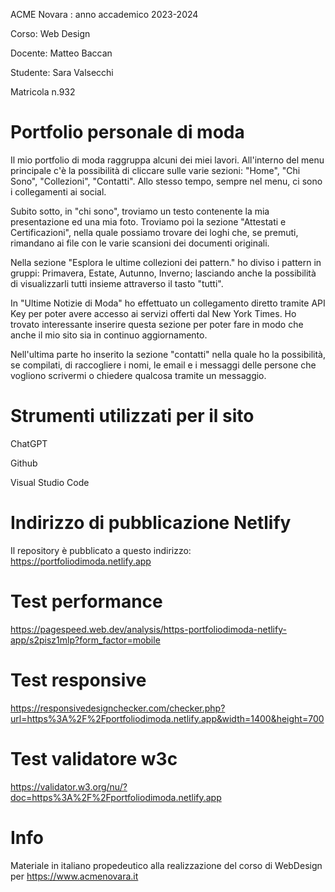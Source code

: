 
ACME Novara : anno accademico 2023-2024

Corso: Web Design

Docente: Matteo Baccan

Studente: Sara Valsecchi

Matricola n.932

# Portfolio personale di moda

Il mio portfolio di moda raggruppa alcuni dei miei lavori.
All'interno del menu principale c'è la possibilità di cliccare sulle varie sezioni: "Home",
"Chi Sono", "Collezioni", "Contatti". Allo stesso tempo, sempre nel menu, ci sono i collegamenti ai social.

Subito sotto, in "chi sono", troviamo un testo contenente la mia presentazione ed una mia foto.
Troviamo poi la sezione "Attestati e Certificazioni", nella quale possiamo trovare dei loghi che, se premuti, rimandano ai file con le varie scansioni dei documenti originali.

Nella sezione "Esplora le ultime collezioni dei pattern." ho diviso i pattern in gruppi: Primavera, Estate, Autunno, Inverno; lasciando anche la possibilità di visualizzarli tutti insieme attraverso il tasto "tutti".

In "Ultime Notizie di Moda" ho effettuato un collegamento diretto tramite API Key per poter avere accesso ai servizi offerti dal New York Times. Ho trovato interessante inserire questa sezione per poter fare in modo che anche il mio sito sia in continuo aggiornamento.

Nell'ultima parte ho inserito la sezione "contatti" nella quale ho la possibilità, se compilati, di raccogliere i nomi, le email e i messaggi delle persone che vogliono scrivermi o chiedere qualcosa tramite un messaggio.

# Strumenti utilizzati per il sito

ChatGPT

Github

Visual Studio Code

# Indirizzo di pubblicazione Netlify

Il repository è pubblicato a questo indirizzo: https://portfoliodimoda.netlify.app 

# Test performance

https://pagespeed.web.dev/analysis/https-portfoliodimoda-netlify-app/s2pisz1mlp?form_factor=mobile

# Test responsive

https://responsivedesignchecker.com/checker.php?url=https%3A%2F%2Fportfoliodimoda.netlify.app&width=1400&height=700

# Test validatore w3c

https://validator.w3.org/nu/?doc=https%3A%2F%2Fportfoliodimoda.netlify.app

# Info

Materiale in italiano propedeutico alla realizzazione del corso di WebDesign per https://www.acmenovara.it

